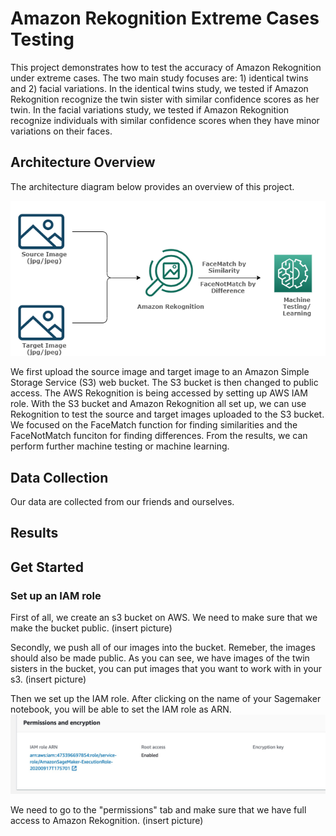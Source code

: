 # Amazon Rekognition Extreme Cases Testing
This project demonstrates how to test the accuracy of Amazon Rekognition under extreme cases. The two main study focuses are: 1) identical twins and 2) facial variations. In the identical twins study, we tested if Amazon Rekognition recognize the twin sister with similar confidence scores as her twin. In the facial variations study, we tested if Amazon Rekognition recognize individuals with similar confidence scores when they have minor variations on their faces. 

## Architecture Overview

The architecture diagram below provides an overview of this project.

![Architecture Diagram](architecture_diagram.png)

We first upload the source image and target image to an Amazon Simple Storage Service (S3) web bucket. The S3 bucket is then changed to public access. The AWS Rekognition is being accessed by setting up AWS IAM role. With the S3 bucket and Amazon Rekognition all set up, we can use Rekognition to test the source and target images uploaded to the S3 bucket. We focused on the FaceMatch function for finding similarities and the FaceNotMatch funciton for finding differences. From the results, we can perform further machine testing or machine learning.

## Data Collection

Our data are collected from our friends and ourselves. 

## Results

## Get Started

### Set up an IAM role

First of all, we create an s3 bucket on AWS. We need to make sure that we make the bucket public. 
(insert picture)

Secondly, we push all of our images into the bucket. Remeber, the images should also be made public. As you can see, we have images of the twin sisters in the bucket, you can put images that you want to work with in your s3. 
(insert picture)

Then we set up the IAM role. After clicking on the name of your Sagemaker notebook, you will be able to set the IAM role as ARN. 
![AWS IAM role](iam.jpeg)

We need to go to the "permissions" tab and make sure that we have full access to Amazon Rekognition. 
(insert picture) 
